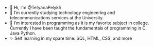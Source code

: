 - 👋 Hi, I’m @TetyanaPelykh
- 🌱 I’m currently studying technology engineering and telecommunications services at the University.
- 👀 I’m interested in programming as it is my favorite subject in college. Currently I have been taught the fundamentals of programming in C, Java Python.
- ✨ Self learning in my spare time: SQL, HTML, CSS, and more 


